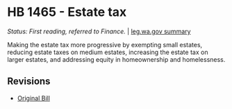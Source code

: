 # HB 1465 - Estate tax
*Status: First reading, referred to Finance.* | [leg.wa.gov summary](https://app.leg.wa.gov/billsummary?BillNumber=1465&Year=2021)

Making the estate tax more progressive by exempting small estates, reducing estate taxes on medium estates, increasing the estate tax on larger estates, and addressing equity in homeownership and homelessness.

## Revisions
* [Original Bill](1/)